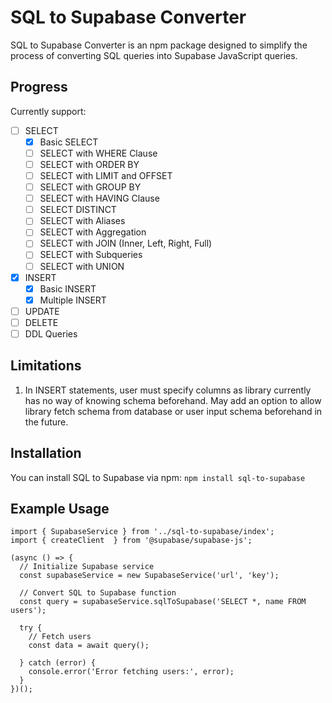 # SQL to Supabase Converter

SQL to Supabase Converter is an npm package designed to simplify the process of converting SQL queries into Supabase JavaScript queries.

## Progress

Currently support:
- [ ] SELECT
  - [x] Basic SELECT
  - [ ] SELECT with WHERE Clause
  - [ ] SELECT with ORDER BY
  - [ ] SELECT with LIMIT and OFFSET
  - [ ] SELECT with GROUP BY
  - [ ] SELECT with HAVING Clause
  - [ ] SELECT DISTINCT
  - [ ] SELECT with Aliases
  - [ ] SELECT with Aggregation
  - [ ] SELECT with JOIN (Inner, Left, Right, Full)
  - [ ] SELECT with Subqueries
  - [ ] SELECT with UNION
- [x] INSERT
  - [x] Basic INSERT
  - [x] Multiple INSERT
- [ ] UPDATE
- [ ] DELETE
- [ ] DDL Queries

## Limitations
1. In INSERT statements, user must specify columns as library currently has no way of knowing schema beforehand. May add an option to allow library fetch schema from database or user input schema beforehand in the future.

## Installation
You can install SQL to Supabase via npm: `npm install sql-to-supabase`

## Example Usage
```
import { SupabaseService } from '../sql-to-supabase/index';
import { createClient  } from '@supabase/supabase-js';

(async () => {
  // Initialize Supabase service
  const supabaseService = new SupabaseService('url', 'key');
  
  // Convert SQL to Supabase function
  const query = supabaseService.sqlToSupabase('SELECT *, name FROM users');

  try {
    // Fetch users
    const data = await query();

  } catch (error) {
    console.error('Error fetching users:', error);
  }
})();
```